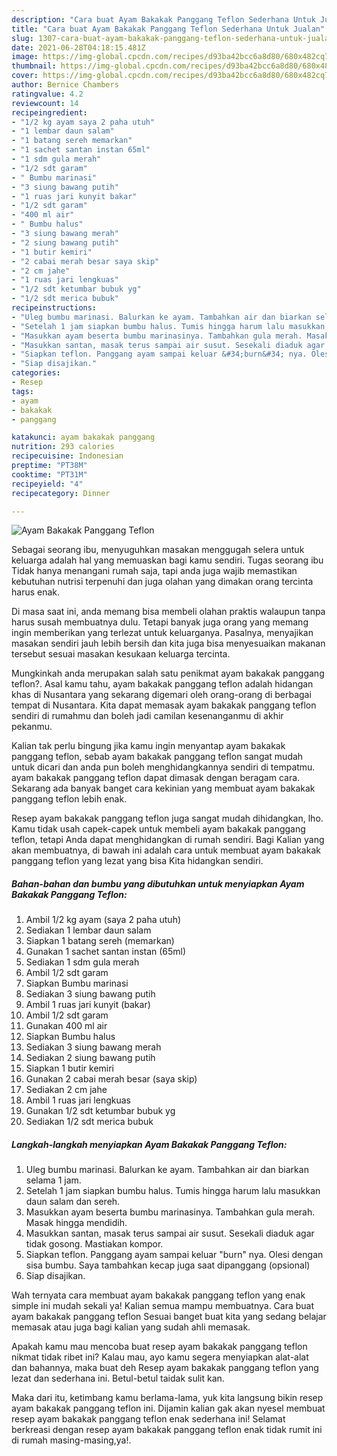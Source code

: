 ```yaml
---
description: "Cara buat Ayam Bakakak Panggang Teflon Sederhana Untuk Jualan"
title: "Cara buat Ayam Bakakak Panggang Teflon Sederhana Untuk Jualan"
slug: 1307-cara-buat-ayam-bakakak-panggang-teflon-sederhana-untuk-jualan
date: 2021-06-28T04:18:15.481Z
image: https://img-global.cpcdn.com/recipes/d93ba42bcc6a8d80/680x482cq70/ayam-bakakak-panggang-teflon-foto-resep-utama.jpg
thumbnail: https://img-global.cpcdn.com/recipes/d93ba42bcc6a8d80/680x482cq70/ayam-bakakak-panggang-teflon-foto-resep-utama.jpg
cover: https://img-global.cpcdn.com/recipes/d93ba42bcc6a8d80/680x482cq70/ayam-bakakak-panggang-teflon-foto-resep-utama.jpg
author: Bernice Chambers
ratingvalue: 4.2
reviewcount: 14
recipeingredient:
- "1/2 kg ayam saya 2 paha utuh"
- "1 lembar daun salam"
- "1 batang sereh memarkan"
- "1 sachet santan instan 65ml"
- "1 sdm gula merah"
- "1/2 sdt garam"
- " Bumbu marinasi"
- "3 siung bawang putih"
- "1 ruas jari kunyit bakar"
- "1/2 sdt garam"
- "400 ml air"
- " Bumbu halus"
- "3 siung bawang merah"
- "2 siung bawang putih"
- "1 butir kemiri"
- "2 cabai merah besar saya skip"
- "2 cm jahe"
- "1 ruas jari lengkuas"
- "1/2 sdt ketumbar bubuk yg"
- "1/2 sdt merica bubuk"
recipeinstructions:
- "Uleg bumbu marinasi. Balurkan ke ayam. Tambahkan air dan biarkan selama 1 jam."
- "Setelah 1 jam siapkan bumbu halus. Tumis hingga harum lalu masukkan daun salam dan sereh."
- "Masukkan ayam beserta bumbu marinasinya. Tambahkan gula merah. Masak hingga mendidih."
- "Masukkan santan, masak terus sampai air susut. Sesekali diaduk agar tidak gosong. Mastiakan kompor."
- "Siapkan teflon. Panggang ayam sampai keluar &#34;burn&#34; nya. Olesi dengan sisa bumbu. Saya tambahkan kecap juga saat dipanggang (opsional)"
- "Siap disajikan."
categories:
- Resep
tags:
- ayam
- bakakak
- panggang

katakunci: ayam bakakak panggang 
nutrition: 293 calories
recipecuisine: Indonesian
preptime: "PT38M"
cooktime: "PT31M"
recipeyield: "4"
recipecategory: Dinner

---
```



![Ayam Bakakak Panggang Teflon](https://img-global.cpcdn.com/recipes/d93ba42bcc6a8d80/680x482cq70/ayam-bakakak-panggang-teflon-foto-resep-utama.jpg)

Sebagai seorang ibu, menyuguhkan masakan menggugah selera untuk keluarga adalah hal yang memuaskan bagi kamu sendiri. Tugas seorang ibu Tidak hanya menangani rumah saja, tapi anda juga wajib memastikan kebutuhan nutrisi terpenuhi dan juga olahan yang dimakan orang tercinta harus enak.

Di masa  saat ini, anda memang bisa membeli olahan praktis walaupun tanpa harus susah membuatnya dulu. Tetapi banyak juga orang yang memang ingin memberikan yang terlezat untuk keluarganya. Pasalnya, menyajikan masakan sendiri jauh lebih bersih dan kita juga bisa menyesuaikan makanan tersebut sesuai masakan kesukaan keluarga tercinta. 



Mungkinkah anda merupakan salah satu penikmat ayam bakakak panggang teflon?. Asal kamu tahu, ayam bakakak panggang teflon adalah hidangan khas di Nusantara yang sekarang digemari oleh orang-orang di berbagai tempat di Nusantara. Kita dapat memasak ayam bakakak panggang teflon sendiri di rumahmu dan boleh jadi camilan kesenanganmu di akhir pekanmu.

Kalian tak perlu bingung jika kamu ingin menyantap ayam bakakak panggang teflon, sebab ayam bakakak panggang teflon sangat mudah untuk dicari dan anda pun boleh menghidangkannya sendiri di tempatmu. ayam bakakak panggang teflon dapat dimasak dengan beragam cara. Sekarang ada banyak banget cara kekinian yang membuat ayam bakakak panggang teflon lebih enak.

Resep ayam bakakak panggang teflon juga sangat mudah dihidangkan, lho. Kamu tidak usah capek-capek untuk membeli ayam bakakak panggang teflon, tetapi Anda dapat menghidangkan di rumah sendiri. Bagi Kalian yang akan membuatnya, di bawah ini adalah cara untuk membuat ayam bakakak panggang teflon yang lezat yang bisa Kita hidangkan sendiri.

<!--inarticleads1-->

##### Bahan-bahan dan bumbu yang dibutuhkan untuk menyiapkan Ayam Bakakak Panggang Teflon:

1. Ambil 1/2 kg ayam (saya 2 paha utuh)
1. Sediakan 1 lembar daun salam
1. Siapkan 1 batang sereh (memarkan)
1. Gunakan 1 sachet santan instan (65ml)
1. Sediakan 1 sdm gula merah
1. Ambil 1/2 sdt garam
1. Siapkan  Bumbu marinasi
1. Sediakan 3 siung bawang putih
1. Ambil 1 ruas jari kunyit (bakar)
1. Ambil 1/2 sdt garam
1. Gunakan 400 ml air
1. Siapkan  Bumbu halus
1. Sediakan 3 siung bawang merah
1. Sediakan 2 siung bawang putih
1. Siapkan 1 butir kemiri
1. Gunakan 2 cabai merah besar (saya skip)
1. Sediakan 2 cm jahe
1. Ambil 1 ruas jari lengkuas
1. Gunakan 1/2 sdt ketumbar bubuk yg
1. Sediakan 1/2 sdt merica bubuk




<!--inarticleads2-->

##### Langkah-langkah menyiapkan Ayam Bakakak Panggang Teflon:

1. Uleg bumbu marinasi. Balurkan ke ayam. Tambahkan air dan biarkan selama 1 jam.
1. Setelah 1 jam siapkan bumbu halus. Tumis hingga harum lalu masukkan daun salam dan sereh.
1. Masukkan ayam beserta bumbu marinasinya. Tambahkan gula merah. Masak hingga mendidih.
1. Masukkan santan, masak terus sampai air susut. Sesekali diaduk agar tidak gosong. Mastiakan kompor.
1. Siapkan teflon. Panggang ayam sampai keluar &#34;burn&#34; nya. Olesi dengan sisa bumbu. Saya tambahkan kecap juga saat dipanggang (opsional)
1. Siap disajikan.




Wah ternyata cara membuat ayam bakakak panggang teflon yang enak simple ini mudah sekali ya! Kalian semua mampu membuatnya. Cara buat ayam bakakak panggang teflon Sesuai banget buat kita yang sedang belajar memasak atau juga bagi kalian yang sudah ahli memasak.

Apakah kamu mau mencoba buat resep ayam bakakak panggang teflon nikmat tidak ribet ini? Kalau mau, ayo kamu segera menyiapkan alat-alat dan bahannya, maka buat deh Resep ayam bakakak panggang teflon yang lezat dan sederhana ini. Betul-betul taidak sulit kan. 

Maka dari itu, ketimbang kamu berlama-lama, yuk kita langsung bikin resep ayam bakakak panggang teflon ini. Dijamin kalian gak akan nyesel membuat resep ayam bakakak panggang teflon enak sederhana ini! Selamat berkreasi dengan resep ayam bakakak panggang teflon enak tidak rumit ini di rumah masing-masing,ya!.

